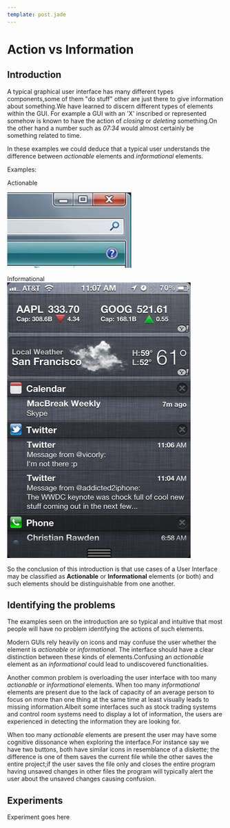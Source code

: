 ```yaml
---
template: post.jade
---
```

Action vs Information
=====================

Introduction
------------

A typical graphical user interface has many different types components,some of them "do stuff"
other are just there to give information about something.We have learned to discern different
types of elements within the GUI.
For example a GUI with an 'X' inscribed or represented somehow is known to have the action of
*closing* or *deleting* something.On the other hand a number such as *07:34* would almost certainly
be something related to time.

In these examples we could deduce that a typical user understands the difference between *actionable*
elements and *informational* elements.

Examples:

Actionable

![Actionable Elements](/imgs/p1_actionable.jpeg)

Informational
![Informational Elements](/imgs/p1_informational.png)

So the conclusion of this introduction is that use cases of a User Interface
may be classified as **Actionable** or **Informational** elements (or both) and such elements should
 be distinguishable from one another.

Identifying the problems
-----------------------

The examples seen on the introduction are so typical and intuitive that most people will have no
problem identifying the actions of such elements.

Modern GUIs rely heavily on icons and may confuse the user whether the element is *actionable* or *informational*.
The interface should have a clear distinction between these kinds of elements.Confusing an *actionable* element as
an *informational* could lead to undiscovered functionalities.

Another common problem is overloading the user interface with too many *actionable* or *informational* elements.
When too many *informational* elements are present due to the lack of capacity of an average person to focus on more than one thing at the same time at least visually leads to missing information.Albeit some interfaces such as stock trading systems and control room systems need to display a lot of information, the users are experienced in detecting the information they are looking for.

When too many *actionable* elements are present the user may have some cognitive dissonance when exploring the interface.For instance say we have two buttons, both have similar icons in resemblance of a diskette; the difference is one of them saves the current file while the other saves the entire project;if the user saves the file only and closes the entire program having unsaved changes in other files the program will typically alert the user about the unsaved changes causing confusion.




Experiments
-----------


Experiment goes here
